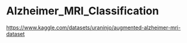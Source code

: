 # Alzheimer_MRI_Classification

https://www.kaggle.com/datasets/uraninjo/augmented-alzheimer-mri-dataset
